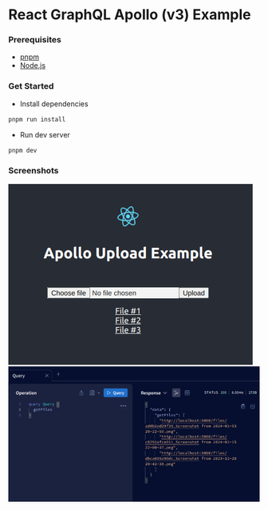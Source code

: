 # React GraphQL Apollo (v3) Example

### Prerequisites

- [pnpm](https://pnpm.io)
- [Node.js](https://nodejs.org)

### Get Started

- Install dependencies
```bash
pnpm run install
```
- Run dev server
```bash
pnpm dev
```

### Screenshots

![react-example](./assets/react-example.png)
![graphql-query](./assets/apollo-query.png)